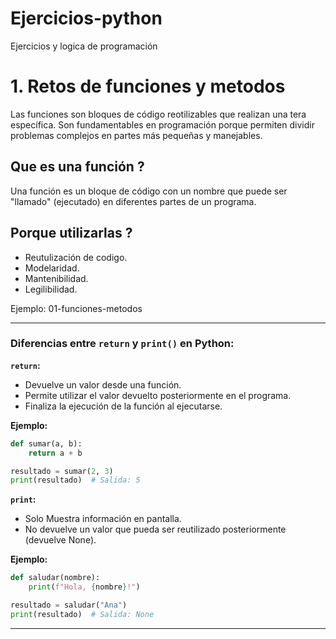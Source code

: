 # Ejercicios-python

Ejercicios y logica de programación

# 1. Retos de funciones y metodos

Las funciones son bloques de código reotilizables que realizan una tera específica. Son fundamentables en programación porque permiten dividir problemas complejos en partes más pequeñas y manejables.

## Que es una función ?

Una función es un bloque de código con un nombre que puede ser "llamado" (ejecutado) en diferentes partes de un programa.

## Porque utilizarlas ?

- Reutulización de codigo.
- Modelaridad.
- Mantenibilidad.
- Legilibilidad.

Ejemplo:
01-funciones-metodos

<hr>

### Diferencias entre `return` y `print()` en Python:

**`return`:**

- Devuelve un valor desde una función.
- Permite utilizar el valor devuelto posteriormente en el programa.
- Finaliza la ejecución de la función al ejecutarse.

**Ejemplo:**

```python
def sumar(a, b):
    return a + b

resultado = sumar(2, 3)
print(resultado)  # Salida: 5

```

**`print`:**

- Solo Muestra información en pantalla.
- No devuelve un valor que pueda ser reutilizado posteriormente (devuelve None).

**Ejemplo:**

```python
def saludar(nombre):
    print(f"Hola, {nombre}!")

resultado = saludar("Ana")
print(resultado)  # Salida: None

```

<hr>
